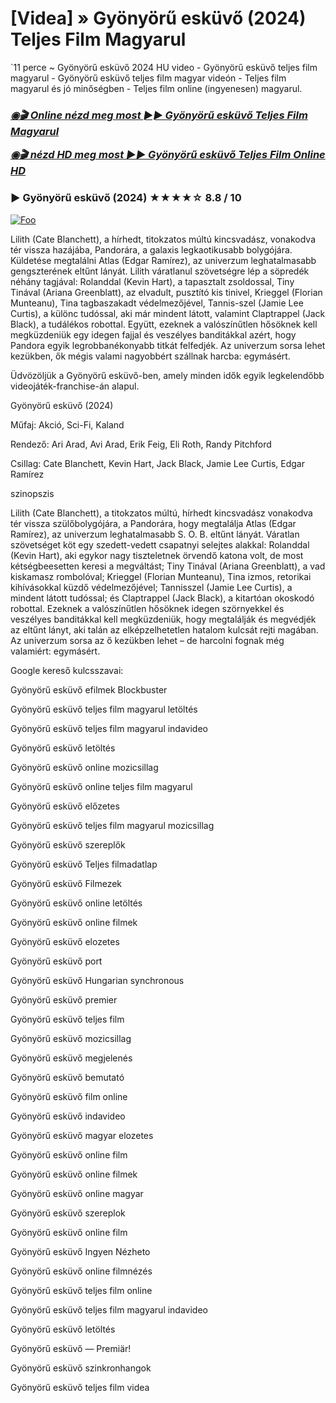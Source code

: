 <h1 tabindex="-1" class="heading-element" dir="auto">[Videa] » Gyönyörű esküvő (2024) Teljes Film Magyarul</h1>

`11 perce ~ Gyönyörű esküvő 2024 HU video - Gyönyörű esküvő teljes film magyarul - Gyönyörű esküvő teljes film magyar videón - Teljes film magyarul és jó minőségben - Teljes film online (ingyenesen) magyarul.

<b><i><h3> <a href="https://filmhd.cloud/hu/movie/1096342/beautiful-wedding-githuu" rel="nofollow">◉🎬 Online nézd meg most ►► Gyönyörű esküvő Teljes Film Magyarul</a></b></i></h>

<b><i><h> <a href="https://filmhd.cloud/hu/movie/1096342/beautiful-wedding-githuu" rel="nofollow">◉🎬 nézd HD meg most ►► Gyönyörű esküvő Teljes Film Online HD</a></b></i></h3>

### ▶️ Gyönyörű esküvő (2024) ★★★★☆ 8.8 / 10

<a href="https://filmhd.cloud/hu/movie/1096342/beautiful-wedding-githuu" rel="nofollow"><img src="https://camo.githubusercontent.com/917e6ed5c302499242165dcc02bdbce85c075fd21b35918eb9c0b771855261b8/68747470733a2f2f7374617469632e7769787374617469632e636f6d2f6d656469612f6232343966395f61646163386637306662336634356238383639313639366337376465313866337e6d76322e676966" alt="Foo" style="max-width: 100%;"></a>

Lilith (Cate Blanchett), a hírhedt, titokzatos múltú kincsvadász, vonakodva tér vissza hazájába, Pandorára, a galaxis legkaotikusabb bolygójára. Küldetése megtalálni Atlas (Edgar Ramírez), az univerzum leghatalmasabb gengszterének eltűnt lányát. Lilith váratlanul szövetségre lép a söpredék néhány tagjával: Rolanddal (Kevin Hart), a tapasztalt zsoldossal, Tiny Tinával (Ariana Greenblatt), az elvadult, pusztító kis tinivel, Krieggel (Florian Munteanu), Tina tagbaszakadt védelmezőjével, Tannis-szel (Jamie Lee Curtis), a különc tudóssal, aki már mindent látott, valamint Claptrappel (Jack Black), a tudálékos robottal. Együtt, ezeknek a valószínűtlen hősöknek kell megküzdeniük egy idegen fajjal és veszélyes banditákkal azért, hogy Pandora egyik legrobbanékonyabb titkát felfedjék. Az univerzum sorsa lehet kezükben, ők mégis valami nagyobbért szállnak harcba: egymásért.

Üdvözöljük a Gyönyörű esküvő-ben, amely minden idők egyik legkelendőbb videojáték-franchise-án alapul.

Gyönyörű esküvő (2024)

Műfaj: Akció, Sci-Fi, Kaland

Rendező: Ari Arad, Avi Arad, Erik Feig, Eli Roth, Randy Pitchford

Csillag: Cate Blanchett, Kevin Hart, Jack Black, Jamie Lee Curtis, Edgar Ramírez

szinopszis

Lilith (Cate Blanchett), a titokzatos múltú, hírhedt kincsvadász vonakodva tér vissza szülőbolygójára, a Pandorára, hogy megtalálja Atlas (Edgar Ramírez), az univerzum leghatalmasabb S. O. B. eltűnt lányát. Váratlan szövetséget köt egy szedett-vedett csapatnyi selejtes alakkal: Rolanddal (Kevin Hart), aki egykor nagy tiszteletnek örvendő katona volt, de most kétségbeesetten keresi a megváltást; Tiny Tinával (Ariana Greenblatt), a vad kiskamasz rombolóval; Krieggel (Florian Munteanu), Tina izmos, retorikai kihívásokkal küzdő védelmezőjével; Tannisszel (Jamie Lee Curtis), a mindent látott tudóssal; és Claptrappel (Jack Black), a kitartóan okoskodó robottal. Ezeknek a valószínűtlen hősöknek idegen szörnyekkel és veszélyes banditákkal kell megküzdeniük, hogy megtalálják és megvédjék az eltűnt lányt, aki talán az elképzelhetetlen hatalom kulcsát rejti magában. Az univerzum sorsa az ő kezükben lehet – de harcolni fognak még valamiért: egymásért.

Google kereső kulcsszavai:

Gyönyörű esküvő efilmek Blockbuster

Gyönyörű esküvő teljes film magyarul letöltés

Gyönyörű esküvő teljes film magyarul indavideo

Gyönyörű esküvő letöltés

Gyönyörű esküvő online mozicsillag

Gyönyörű esküvő online teljes film magyarul

Gyönyörű esküvő előzetes

Gyönyörű esküvő teljes film magyarul mozicsillag

Gyönyörű esküvő szereplők

Gyönyörű esküvő Teljes filmadatlap

Gyönyörű esküvő Filmezek

Gyönyörű esküvő online letöltés

Gyönyörű esküvő online filmek

Gyönyörű esküvő elozetes

Gyönyörű esküvő port

Gyönyörű esküvő Hungarian synchronous

Gyönyörű esküvő premier

Gyönyörű esküvő teljes film

Gyönyörű esküvő mozicsillag

Gyönyörű esküvő megjelenés

Gyönyörű esküvő bemutató

Gyönyörű esküvő film online

Gyönyörű esküvő indavideo

Gyönyörű esküvő magyar elozetes

Gyönyörű esküvő online film

Gyönyörű esküvő online filmek

Gyönyörű esküvő online magyar

Gyönyörű esküvő szereplok

Gyönyörű esküvő online film

Gyönyörű esküvő Ingyen Nézheto

Gyönyörű esküvő online filmnézés

Gyönyörű esküvő teljes film online

Gyönyörű esküvő teljes film magyarul indavideo

Gyönyörű esküvő letöltés

Gyönyörű esküvő — Premiär!

Gyönyörű esküvő szinkronhangok

Gyönyörű esküvő teljes film videa

